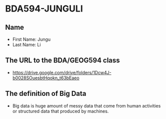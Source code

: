 # BDA594-JUNGULI
## Name
* First Name: Jungu
* Last Name: Li
## The URL to the BDA/GEOG594 class
* https://drive.google.com/drive/folders/1Dcw4J-b0028SOuesbtHqokn_t63bEaeo
## The definition of Big Data
* Big data is huge amount of messy data that come from human activities or structured data that produced by machines.
